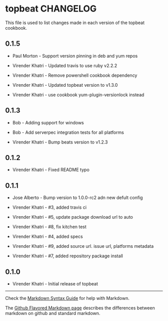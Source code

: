 topbeat CHANGELOG
=================

This file is used to list changes made in each version of the topbeat cookbook.

0.1.5
-----

- Paul Morton - Support version pinning in deb and yum repos

- Virender Khatri - Updated travis to use ruby v2.2.2

- Virender Khatri - Remove powershell cookbook dependency

- Virender Khatri - Updated topbeat version to v1.3.0

- Virender Khatri - use cookbook yum-plugin-versionlock instead

0.1.3
-----

- Bob - Adding support for windows

- Bob - Add serverpec integration tests for all platforms

- Virender Khatri - Bump beats version to v1.2.3

0.1.2
-----

- Virender Khatri - Fixed README typo

0.1.1
-----

- Jose Alberto - Bump version to 1.0.0-rc2 adn new defult config

- Virender Khatri - #3, added travis ci

- Virender Khatri - #5, update package download url to auto

- Virender Khatri - #8, fix kitchen test

- Virender Khatri - #4, added specs

- Virender Khatri - #9, added source url. issue url, platforms metadata

- Virender Khatri - #7, added repository package install


0.1.0
-----
- Virender Khatri - Initial release of topbeat

- - -
Check the [Markdown Syntax Guide](http://daringfireball.net/projects/markdown/syntax) for help with Markdown.

The [Github Flavored Markdown page](http://github.github.com/github-flavored-markdown/) describes the differences between markdown on github and standard markdown.
